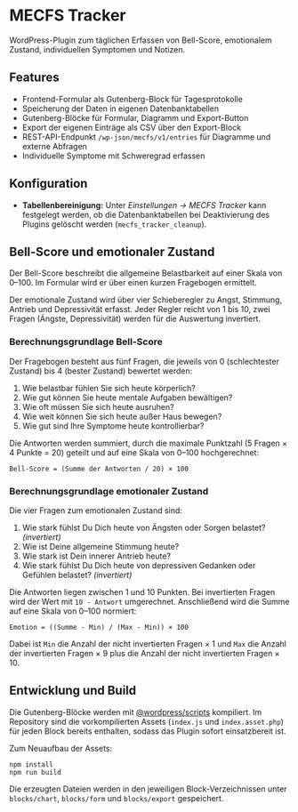 # MECFS Tracker

WordPress-Plugin zum täglichen Erfassen von Bell-Score, emotionalem Zustand, individuellen Symptomen und Notizen.

## Features
- Frontend-Formular als Gutenberg-Block für Tagesprotokolle
- Speicherung der Daten in eigenen Datenbanktabellen
- Gutenberg-Blöcke für Formular, Diagramm und Export-Button
- Export der eigenen Einträge als CSV über den Export-Block
- REST-API-Endpunkt `/wp-json/mecfs/v1/entries` für Diagramme und externe Abfragen
- Individuelle Symptome mit Schweregrad erfassen

## Konfiguration
- **Tabellenbereinigung:** Unter *Einstellungen → MECFS Tracker* kann festgelegt werden, ob die Datenbanktabellen bei Deaktivierung des Plugins gelöscht werden (`mecfs_tracker_cleanup`).

## Bell-Score und emotionaler Zustand
Der Bell-Score beschreibt die allgemeine Belastbarkeit auf einer Skala von 0–100. Im Formular wird er über einen kurzen Fragebogen ermittelt. 

Der emotionale Zustand wird über vier Schieberegler zu Angst, Stimmung, Antrieb und Depressivität erfasst. Jeder Regler reicht von 1 bis 10, zwei Fragen (Ängste, Depressivität) werden für die Auswertung invertiert.

### Berechnungsgrundlage Bell-Score
Der Fragebogen besteht aus fünf Fragen, die jeweils von 0 (schlechtester Zustand) bis 4 (bester Zustand) bewertet werden:

1. Wie belastbar fühlen Sie sich heute körperlich?
2. Wie gut können Sie heute mentale Aufgaben bewältigen?
3. Wie oft müssen Sie sich heute ausruhen?
4. Wie weit können Sie sich heute außer Haus bewegen?
5. Wie gut sind Ihre Symptome heute kontrollierbar?

Die Antworten werden summiert, durch die maximale Punktzahl (5 Fragen × 4 Punkte = 20) geteilt und auf eine Skala von 0–100 hochgerechnet:

```
Bell-Score = (Summe der Antworten / 20) × 100
```

### Berechnungsgrundlage emotionaler Zustand
Die vier Fragen zum emotionalen Zustand sind:

1. Wie stark fühlst Du Dich heute von Ängsten oder Sorgen belastet? *(invertiert)*
2. Wie ist Deine allgemeine Stimmung heute?
3. Wie stark ist Dein innerer Antrieb heute?
4. Wie stark fühlst Du Dich heute von depressiven Gedanken oder Gefühlen belastet? *(invertiert)*

Die Antworten liegen zwischen 1 und 10 Punkten. Bei invertierten Fragen wird der Wert mit `10 - Antwort` umgerechnet. Anschließend wird die Summe auf eine Skala von 0–100 normiert:

```
Emotion = ((Summe - Min) / (Max - Min)) × 100
```

Dabei ist `Min` die Anzahl der nicht invertierten Fragen × 1 und `Max` die Anzahl der invertierten Fragen × 9 plus die Anzahl der nicht invertierten Fragen × 10.

## Entwicklung und Build

Die Gutenberg-Blöcke werden mit [@wordpress/scripts](https://developer.wordpress.org/block-editor/reference-guides/packages/packages-scripts/) kompiliert. Im Repository sind die vorkompilierten Assets (`index.js` und `index.asset.php`) für jeden Block bereits enthalten, sodass das Plugin sofort einsatzbereit ist.

Zum Neuaufbau der Assets:

```
npm install
npm run build
```

Die erzeugten Dateien werden in den jeweiligen Block-Verzeichnissen unter `blocks/chart`, `blocks/form` und `blocks/export` gespeichert.
